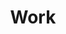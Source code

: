 ---
templateKey: work-page
title: Work
project1:
  background1: white
  url: /work/cip-conference
  image1:
    alt: CIP Conference
    image: /img/cip-conference.png
project2:
  background2: red
  url: /work/wilted-yards
  image2:
    alt: Wilted Yards project
    image: /img/artboard-43-copy-3x.png
project3:
  background3: red
  url: /work/fastly-festival
  image3:
    alt: Fastly Festival project
    image: /img/work/fastly-festival.png
project4:
  background4: red
  url: /work/helenvholmes.com
  image4:
    alt: helenvholmes.com
    image: /img/work/fastly-festival.png
project5:
  background5: red
  url: /work/designing-developer-tools
  image5:
    alt: Designing Developer Tools
    image: /img/work/fastly-festival.png
project6:
  background6: red
  url: /work/altitude-2018
  image6:
    alt: Altitude 2018
    image: /img/work/fastly-festival.png
project7:
  background7: red
  url: /work/me-elsewhere
  image7:
    alt: Me, Elsewhere
    image: /img/work/fastly-festival.png
---